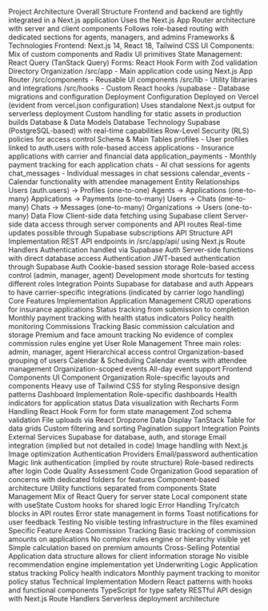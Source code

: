 Project Architecture
Overall Structure
Frontend and backend are tightly integrated in a Next.js application
Uses the Next.js App Router architecture with server and client components
Follows role-based routing with dedicated sections for agents, managers, and admins
Frameworks & Technologies
Frontend: Next.js 14, React 18, Tailwind CSS
UI Components: Mix of custom components and Radix UI primitives
State Management: React Query (TanStack Query)
Forms: React Hook Form with Zod validation
Directory Organization
/src/app - Main application code using Next.js App Router
/src/components - Reusable UI components
/src/lib - Utility libraries and integrations
/src/hooks - Custom React hooks
/supabase - Database migrations and configuration
Deployment Configuration
Deployed on Vercel (evident from vercel.json configuration)
Uses standalone Next.js output for serverless deployment
Custom handling for static assets in production builds
Database & Data Models
Database Technology
Supabase (PostgreSQL-based) with real-time capabilities
Row-Level Security (RLS) policies for access control
Schema & Main Tables
profiles - User profiles linked to auth.users with role-based access
applications - Insurance applications with carrier and financial data
application_payments - Monthly payment tracking for each application
chats - AI chat sessions for agents
chat_messages - Individual messages in chat sessions
calendar_events - Calendar functionality with attendee management
Entity Relationships
Users (auth.users) → Profiles (one-to-one)
Agents → Applications (one-to-many)
Applications → Payments (one-to-many)
Users → Chats (one-to-many)
Chats → Messages (one-to-many)
Organizations → Users (one-to-many)
Data Flow
Client-side data fetching using Supabase client
Server-side data access through server components and API routes
Real-time updates possible through Supabase subscriptions
API Structure
API Implementation
REST API endpoints in /src/app/api/ using Next.js Route Handlers
Authentication handled via Supabase Auth
Server-side functions with direct database access
Authentication
JWT-based authentication through Supabase Auth
Cookie-based session storage
Role-based access control (admin, manager, agent)
Development mode shortcuts for testing different roles
Integration Points
Supabase for database and auth
Appears to have carrier-specific integrations (indicated by carrier logo handling)
Core Features Implementation
Application Management
CRUD operations for insurance applications
Status tracking from submission to completion
Monthly payment tracking with health status indicators
Policy health monitoring
Commissions Tracking
Basic commission calculation and storage
Premium and face amount tracking
No evidence of complex commission rules engine yet
User Role Management
Three main roles: admin, manager, agent
Hierarchical access control
Organization-based grouping of users
Calendar & Scheduling
Calendar events with attendee management
Organization-scoped events
All-day event support
Frontend Components
UI Component Organization
Role-specific layouts and components
Heavy use of Tailwind CSS for styling
Responsive design patterns
Dashboard Implementation
Role-specific dashboards
Health indicators for application status
Data visualization with Recharts
Form Handling
React Hook Form for form state management
Zod schema validation
File uploads via React Dropzone
Data Display
TanStack Table for data grids
Custom filtering and sorting
Pagination support
Integration Points
External Services
Supabase for database, auth, and storage
Email integration (implied but not detailed in code)
Image handling with Next.js Image optimization
Authentication Providers
Email/password authentication
Magic link authentication (implied by route structure)
Role-based redirects after login
Code Quality Assessment
Code Organization
Good separation of concerns with dedicated folders for features
Component-based architecture
Utility functions separated from components
State Management
Mix of React Query for server state
Local component state with useState
Custom hooks for shared logic
Error Handling
Try/catch blocks in API routes
Error state management in forms
Toast notifications for user feedback
Testing
No visible testing infrastructure in the files examined
Specific Feature Areas
Commission Tracking
Basic tracking of commission amounts on applications
No complex rules engine or hierarchy visible yet
Simple calculation based on premium amounts
Cross-Selling Potential
Application data structure allows for client information storage
No visible recommendation engine implementation yet
Underwriting Logic
Application status tracking
Policy health indicators
Monthly payment tracking to monitor policy status
Technical Implementation
Modern React patterns with hooks and functional components
TypeScript for type safety
RESTful API design with Next.js Route Handlers
Serverless deployment architecture